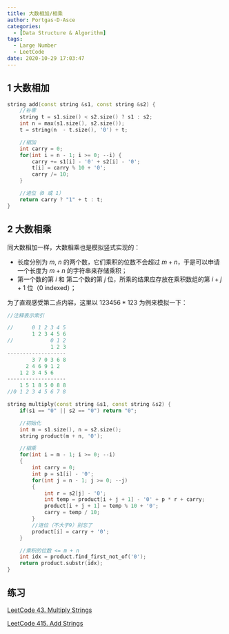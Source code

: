 ```yaml
---
title: 大数相加/相乘
author: Portgas·D·Asce
categories:
  - [Data Structure & Algorithm]
tags:
  - Large Number
  - LeetCode
date: 2020-10-29 17:03:47
---
```


## 1 大数相加
```cpp
string add(const string &s1, const string &s2) {
    //补零
    string t = s1.size() < s2.size() ? s1 : s2;
    int n = max(s1.size(), s2.size());
    t = string(n  - t.size(), '0') + t;

    //相加
    int carry = 0;
    for(int i = n - 1; i >= 0; --i) {
        carry += s1[i] - '0' + s2[i] - '0';
        t[i] = carry % 10 + '0';
        carry /= 10;
    }

    //进位（0 或 1）
    return carry ? "1" + t : t;
}
```

## 2 大数相乘
同大数相加一样，大数相乘也是模拟竖式实现的：
- 长度分别为 $m$, $n$ 的两个数，它们乘积的位数不会超过 $m + n$，于是可以申请一个长度为 $m + n$ 的字符串来存储乘积；
- 第一个数的第 $i$ 和 第二个数的第 $j$ 位，所乘的结果应存放在乘积数组的第 $i + j + 1$ 位（0 indexed）；

为了直观感受第二点内容，这里以 $123456 * 123$ 为例来模拟一下：
```c
//注释表示索引

//      0 1 2 3 4 5
        1 2 3 4 5 6
//            0 1 2
              1 2 3
-------------------
        3 7 0 3 6 8
      2 4 6 9 1 2
    1 2 3 4 5 6
-------------------
    1 5 1 8 5 0 8 8
//0 1 2 3 4 5 6 7 8
```

```cpp
string multiply(const string &s1, const string &s2) {
    if(s1 == "0" || s2 == "0") return "0";

    //初始化
    int m = s1.size(), n = s2.size();
    string product(m + n, '0');

    //相乘
    for(int i = m - 1; i >= 0; --i)
    {
        int carry = 0;
        int p = s1[i] - '0';
        for(int j = n - 1; j >= 0; --j)
        {
            int r = s2[j] - '0';
            int temp = product[i + j + 1] - '0' + p * r + carry;
            product[i + j + 1] = temp % 10 + '0';
            carry = temp / 10;
        }
        //进位（不大于9）别忘了
        product[i] = carry + '0';
    }

    //乘积的位数 <= m + n
    int idx = product.find_first_not_of('0');
    return product.substr(idx);
}
```

## 练习
[LeetCode 43. Multiply Strings](https://leetcode.com/problems/multiply-strings/)

[LeetCode 415. Add Strings](https://leetcode.com/problems/add-strings/)